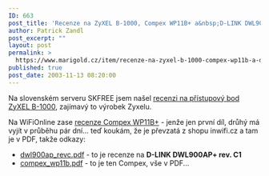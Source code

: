 ```yaml
---
ID: 663
post_title: 'Recenze na ZyXEL B-1000, Compex WP11B+ a&nbsp;D-LINK DWL900AP+'
author: Patrick Zandl
post_excerpt: ""
layout: post
permalink: >
  https://www.marigold.cz/item/recenze-na-zyxel-b-1000-compex-wp11b-a-d-link-dwl900ap
published: true
post_date: 2003-11-13 08:20:00
---
```

<P>Na slovenském serveru SKFREE jsem našel <A href="http://www.skfree.net/modules.php?op=modload&amp;name=News&amp;file=article&amp;sid=109" target=_blank>recenzi na přístupový bod ZyXEL B-1000</A>, zajímavý to výrobek Zyxelu. </P>
<P>Na WiFiOnline zase <A href="http://www.elity.cz/wifi/wifionline/view.php?cisloclanku=2003111201"><SPAN class=clanadpis>recenze Compex WP11B+</SPAN></A>&#160;- jenže jen první díl, drůhý má vyjít v průběhu pár dní... teď koukám, že je převzatá z shopu inwifi.cz a tam je v PDF, takže odkazy: </P>
<UL>
<LI><A href="http://www.inwifi.cz/download/DWL900AP/dwl900ap_revc.pdf" target=_blank>dwl900ap_revc.pdf</A>&#160;- to je recenze na <STRONG>D-LINK DWL900AP+ rev. C1 </STRONG><BR>
<LI><A href="http://www.inwifi.cz/download/WP11B/compex_wp11b.pdf" target=_blank>compex_wp11b.pdf</A>&#160;- to je ten Compex, vše v PDF...</LI></UL>